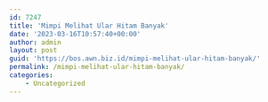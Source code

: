 ```yaml
---
id: 7247
title: 'Mimpi Melihat Ular Hitam Banyak'
date: '2023-03-16T10:57:40+00:00'
author: admin
layout: post
guid: 'https://bos.awn.biz.id/mimpi-melihat-ular-hitam-banyak/'
permalink: /mimpi-melihat-ular-hitam-banyak/
categories:
    - Uncategorized
---
```


